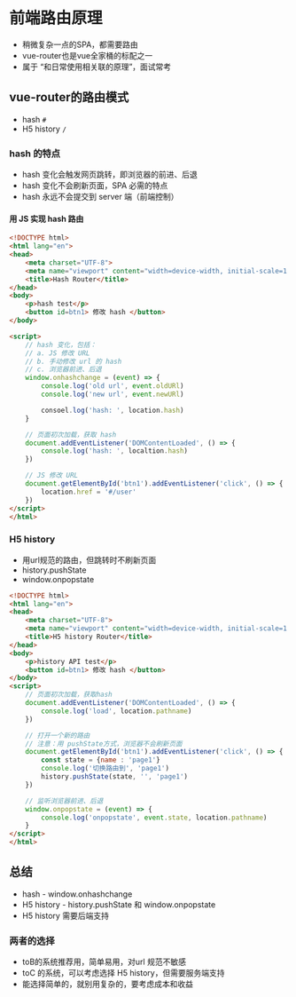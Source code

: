# 前端路由原理

+ 稍微复杂一点的SPA，都需要路由
+ vue-router也是vue全家桶的标配之一
+ 属于 “和日常使用相关联的原理”，面试常考





## vue-router的路由模式

+ hash   `#`
+ H5 history  `/`



### hash 的特点

+ hash 变化会触发网页跳转，即浏览器的前进、后退
+ hash 变化不会刷新页面，SPA 必需的特点
+ hash 永远不会提交到 server 端（前端控制）



#### 用 JS 实现 hash 路由

```html
<!DOCTYPE html>
<html lang="en">
<head>
    <meta charset="UTF-8">
    <meta name="viewport" content="width=device-width, initial-scale=1.0">
    <title>Hash Router</title>
</head>
<body>
    <p>hash test</p>
    <button id=btn1> 修改 hash </button>
</body>

<script>
    // hash 变化，包括：
    // a. JS 修改 URL
    // b. 手动修改 url 的 hash
    // c. 浏览器前进、后退
    window.onhashchange = (event) => {
        console.log('old url', event.oldURl)
        console.log('new url', event.newURl)

        consoel.log('hash: ', location.hash)
    }

    // 页面初次加载，获取 hash
    document.addEventListener('DOMContentLoaded', () => {
        console.log('hash: ', localtion.hash)
    })

    // JS 修改 URL
    document.getElementById('btn1').addEventListener('click', () => {
        location.href = '#/user'
    })
</script>
</html>
```





### H5 history

+ 用url规范的路由，但跳转时不刷新页面
+ history.pushState
+ window.onpopstate

```html
<!DOCTYPE html>
<html lang="en">
<head>
    <meta charset="UTF-8">
    <meta name="viewport" content="width=device-width, initial-scale=1.0">
    <title>H5 history Router</title>
</head>
<body>
    <p>history API test</p>
    <button id=btn1> 修改 hash </button>
</body>
<script>
    // 页面初次加载，获取hash
    document.addEventListener('DOMContentLoaded', () => {
        console.log('load', location.pathname)
    })

    // 打开一个新的路由
    // 注意：用 pushState方式，浏览器不会刷新页面
    document.getElementById('btn1').addEventListener('click', () => {
        const state = {name : 'page1'}
        console.log('切换路由到', 'page1')
        history.pushState(state, '', 'page1')
    })

    // 监听浏览器前进、后退
    window.onpopstate = (event) => {
        console.log('onpopstate', event.state, location.pathname)
    }
</script>
</html>
```



## 总结

+ hash - window.onhashchange
+ H5 history - history.pushState 和 window.onpopstate
+ H5 history 需要后端支持



### 两者的选择

+ toB的系统推荐用，简单易用，对url 规范不敏感
+ toC 的系统，可以考虑选择 H5 history，但需要服务端支持
+ 能选择简单的，就别用复杂的，要考虑成本和收益